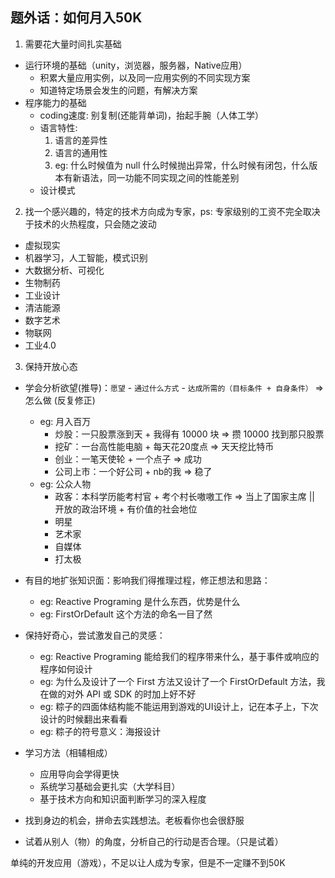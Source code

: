 ## 题外话：如何月入50K

1. 需要花大量时间扎实基础
  - 运行环境的基础（unity，浏览器，服务器，Native应用）
    * 积累大量应用实例，以及同一应用实例的不同实现方案
    * 知道特定场景会发生的问题，有解决方案
  - 程序能力的基础
    * coding速度: 别复制(还能背单词)，抬起手腕（人体工学）
    * 语言特性: 
      1. 语言的差异性
      2. 语言的通用性
      3. eg: 什么时候值为 null 什么时候抛出异常，什么时候有闭包，什么版本有新语法，同一功能不同实现之间的性能差别
    * 设计模式

2. 找一个感兴趣的，特定的技术方向成为专家，ps: 专家级别的工资不完全取决于技术的火热程度，只会随之波动
  - 虚拟现实
  - 机器学习，人工智能，模式识别
  - 大数据分析、可视化
  - 生物制药
  - 工业设计
  - 清洁能源
  - 数字艺术
  - 物联网
  - 工业4.0

3. 保持开放心态
  * 学会分析欲望(推导)：`愿望` - `通过什么方式` - `达成所需的（目标条件 + 自身条件）` => 怎么做 (反复修正)
    - eg: 月入百万
      * 炒股：一只股票涨到天 + 我得有 10000 块 => 攒 10000 找到那只股票
      * 挖矿：一台高性能电脑 + 每天花20度点 => 天天挖比特币
      * 创业：一笔天使轮 + 一个点子 => 成功
      * 公司上市：一个好公司 + nb的我 => 稳了
    - eg: 公众人物
      * 政客：本科学历能考村官 + 考个村长嗷嗷工作 => 当上了国家主席  || 开放的政治环境 + 有价值的社会地位
      * 明星
      * 艺术家
      * 自媒体
      * 打太极

  * 有目的地扩张知识面：影响我们得推理过程，修正想法和思路：
    - eg: Reactive Programing 是什么东西，优势是什么
    - eg: FirstOrDefault 这个方法的命名一目了然

  * 保持好奇心，尝试激发自己的灵感：
    - eg: Reactive Programing 能给我们的程序带来什么，基于事件或响应的程序如何设计
    - eg: 为什么及设计了一个 First 方法又设计了一个 FirstOrDefault 方法，我在做的对外 API 或 SDK 的时加上好不好
    - eg: 粽子的四面体结构能不能运用到游戏的UI设计上，记在本子上，下次设计的时候翻出来看看
    - eg: 粽子的符号意义：海报设计

  * 学习方法（相辅相成）
    - 应用导向会学得更快
    - 系统学习基础会更扎实（大学科目）
    - 基于技术方向和知识面判断学习的深入程度

  * 找到身边的机会，拼命去实践想法。老板看你也会很舒服
  * 试着从别人（物）的角度，分析自己的行动是否合理。（只是试着）

单纯的开发应用（游戏），不足以让人成为专家，但是不一定赚不到50K